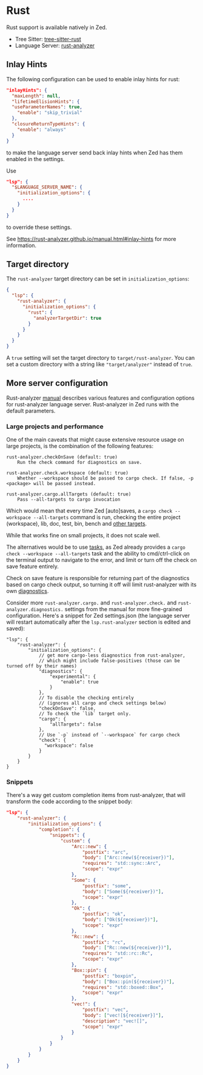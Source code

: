 # Rust

Rust support is available natively in Zed.

- Tree Sitter: [tree-sitter-rust](https://github.com/tree-sitter/tree-sitter-rust)
- Language Server: [rust-analyzer](https://github.com/rust-lang/rust-analyzer)

## Inlay Hints

The following configuration can be used to enable inlay hints for rust:

```json
"inlayHints": {
  "maxLength": null,
  "lifetimeElisionHints": {
  "useParameterNames": true,
    "enable": "skip_trivial"
  },
  "closureReturnTypeHints": {
    "enable": "always"
  }
}
```

to make the language server send back inlay hints when Zed has them enabled in the settings.

Use

```json
"lsp": {
  "$LANGUAGE_SERVER_NAME": {
    "initialization_options": {
      ....
    }
  }
}
```

to override these settings.

See https://rust-analyzer.github.io/manual.html#inlay-hints for more information.

## Target directory

The `rust-analyzer` target directory can be set in `initialization_options`:

```json
{
  "lsp": {
    "rust-analyzer": {
      "initialization_options": {
        "rust": {
          "analyzerTargetDir": true
        }
      }
    }
  }
}
```

A `true` setting will set the target directory to `target/rust-analyzer`. You can set a custom directory with a string like `"target/analyzer"` instead of `true`.

## More server configuration

Rust-analyzer [manual](https://rust-analyzer.github.io/manual.html) describes various features and configuration options for rust-analyzer language server.
Rust-analyzer in Zed runs with the default parameters.

### Large projects and performance

One of the main caveats that might cause extensive resource usage on large projects, is the combination of the following features:

```
rust-analyzer.checkOnSave (default: true)
    Run the check command for diagnostics on save.
```

```
rust-analyzer.check.workspace (default: true)
    Whether --workspace should be passed to cargo check. If false, -p <package> will be passed instead.
```

```
rust-analyzer.cargo.allTargets (default: true)
    Pass --all-targets to cargo invocation
```

Which would mean that every time Zed [auto]saves, a `cargo check --workspace --all-targets` command is run, checking the entire project (workspace), lib, doc, test, bin, bench and [other targets](https://doc.rust-lang.org/cargo/reference/cargo-targets.html).

While that works fine on small projects, it does not scale well.

The alternatives would be to use [tasks](../tasks.md), as Zed already provides a `cargo check --workspace --all-targets` task and the ability to cmd/ctrl-click on the terminal output to navigate to the error, and limit or turn off the check on save feature entirely.

Check on save feature is responsible for returning part of the diagnostics based on cargo check output, so turning it off will limit rust-analyzer with its own [diagnostics](https://rust-analyzer.github.io/manual.html#diagnostics).

Consider more `rust-analyzer.cargo.` and `rust-analyzer.check.` and `rust-analyzer.diagnostics.` settings from the manual for more fine-grained configuration.
Here's a snippet for Zed settings.json (the language server will restart automatically after the `lsp.rust-analyzer` section is edited and saved):

```json5
"lsp": {
    "rust-analyzer": {
        "initialization_options": {
            // get more cargo-less diagnostics from rust-analyzer,
            // which might include false-positives (those can be turned off by their names)
            "diagnostics": {
                "experimental": {
                    "enable": true
                }
            },
            // To disable the checking entirely
            // (ignores all cargo and check settings below)
            "checkOnSave": false,
            // To check the `lib` target only.
            "cargo": {
                "allTargets": false
            },
            // Use `-p` instead of `--workspace` for cargo check
            "check": {
              "workspace": false
            }
        }
    }
}
```

### Snippets

There's a way get custom completion items from rust-analyzer, that will transform the code according to the snippet body:

```json
"lsp": {
    "rust-analyzer": {
        "initialization_options": {
            "completion": {
                "snippets": {
                    "custom": {
                        "Arc::new": {
                            "postfix": "arc",
                            "body": ["Arc::new(${receiver})"],
                            "requires": "std::sync::Arc",
                            "scope": "expr"
                        },
                        "Some": {
                            "postfix": "some",
                            "body": ["Some(${receiver})"],
                            "scope": "expr"
                        },
                        "Ok": {
                            "postfix": "ok",
                            "body": ["Ok(${receiver})"],
                            "scope": "expr"
                        },
                        "Rc::new": {
                            "postfix": "rc",
                            "body": ["Rc::new(${receiver})"],
                            "requires": "std::rc::Rc",
                            "scope": "expr"
                        },
                        "Box::pin": {
                            "postfix": "boxpin",
                            "body": ["Box::pin(${receiver})"],
                            "requires": "std::boxed::Box",
                            "scope": "expr"
                        },
                        "vec!": {
                            "postfix": "vec",
                            "body": ["vec![${receiver}]"],
                            "description": "vec![]",
                            "scope": "expr"
                        }
                    }
                }
            }
        }
    }
}
```
